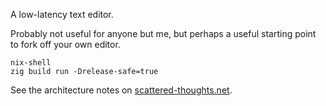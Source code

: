 A low-latency text editor. 

Probably not useful for anyone but me, but perhaps a useful starting point to fork off your own editor.

```
nix-shell
zig build run -Drelease-safe=true
```

See the architecture notes on [scattered-thoughts.net](https://scattered-thoughts.net).
